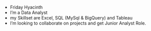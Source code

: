 -  Friday Hyacinth 
-  I’m a Data Analyst 
- my Skillset are Excel, SQL (MySql & BigQuery) and Tableau 
- I’m looking to collaborate on projects and get Junior Analyst Role.

<!---
FredoHi/FredoHi is a ✨ special ✨ repository because its `README.md` (this file) appears on your GitHub profile.
You can click the Preview link to take a look at your changes.
--->
